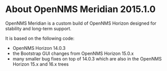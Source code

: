 About OpenNMS Meridian 2015.1.0
===============================

OpenNMS Meridian is a custom build of OpenNMS Horizon designed for stability and long-term support.

It is based on the following code:

* OpenNMS Horizon 14.0.3
* the Bootstrap GUI changes from OpenNMS Horizon 15.0.x
* many smaller bug fixes on top of 14.0.3 which are also in the OpenNMS Horizon 15.x and 16.x trees

